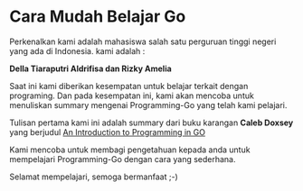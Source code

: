# Cara Mudah Belajar Go
Perkenalkan kami adalah mahasiswa salah satu perguruan tinggi negeri yang ada di Indonesia. kami adalah :

**Della Tiaraputri Aldrifisa dan Rizky Amelia**

Saat ini kami diberikan kesempatan untuk belajar terkait dengan programing. Dan pada kesempatan ini, kami akan mencoba untuk menuliskan summary mengenai Programming-Go yang telah kami pelajari.

Tulisan pertama kami ini adalah summary dari buku karangan **Caleb Doxsey** yang berjudul [An Introduction to Programming in GO](http://www.golang-book.com/) 

Kami mencoba untuk membagi pengetahuan kepada anda untuk mempelajari Programming-Go dengan cara yang sederhana.

Selamat mempelajari, semoga bermanfaat ;-)
